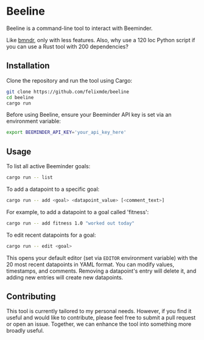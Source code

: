 # Beeline

Beeline is a command-line tool to interact with Beeminder. 

Like [bmndr](https://github.com/lydgate/bmndr), only with less features. Also,
why use a 120 loc Python script if you can use a Rust tool with 200
dependencies?

## Installation

Clone the repository and run the tool using Cargo:

```bash
git clone https://github.com/felixmde/beeline
cd beeline
cargo run
```

Before using Beeline, ensure your Beeminder API key is set via an environment
variable:

```bash
export BEEMINDER_API_KEY='your_api_key_here'
```

## Usage

To list all active Beeminder goals:

```bash
cargo run -- list
```

To add a datapoint to a specific goal:

```bash
cargo run -- add <goal> <datapoint_value> [<comment_text>]
```

For example, to add a datapoint to a goal called 'fitness':

```bash
cargo run -- add fitness 1.0 "worked out today"
```

To edit recent datapoints for a goal:

```bash
cargo run -- edit <goal>
```

This opens your default editor (set via `EDITOR` environment variable) with the
20 most recent datapoints in YAML format. You can modify values, timestamps, and
comments. Removing a datapoint's entry will delete it, and adding new entries
will create new datapoints.

## Contributing

This tool is currently tailored to my personal needs. However, if you find it
useful and would like to contribute, please feel free to submit a pull request
or open an issue. Together, we can enhance the tool into something more broadly
useful.
